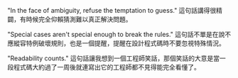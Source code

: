 "In the face of ambiguity, refuse the temptation to guess."
這句話講得很精闢，有時候完全仰賴猜測難以真正解決問題。

"Special cases aren't special enough to break the rules."
這句話不單是在說不應縱容特例破壞規則，也是一個提醒，提醒在設計程式碼時不要忽視特殊情況。

"Readability counts."
這句話讓我想到一個工程師笑話，那個笑話的大意是當一段程式碼大約過了一周後就連寫出它的工程師都不見得能完全看懂了。
